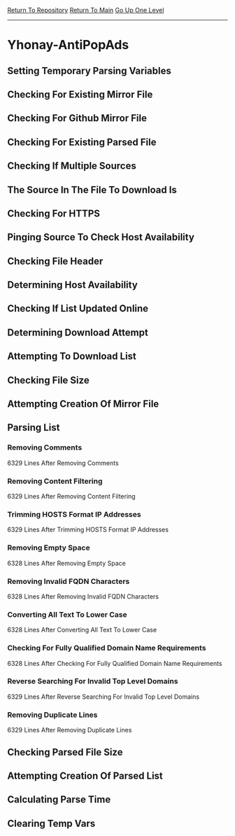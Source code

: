 [Return To Repository](https://github.com/deathbybandaid/piholeparser/)
[Return To Main](https://github.com/deathbybandaid/piholeparser/blob/master/RecentRunLogs/Mainlog.md)
[Go Up One Level](https://github.com/deathbybandaid/piholeparser/blob/master/RecentRunLogs/TopLevelScripts/30-Processing-External-Blacklists.md)
____________________________________
# Yhonay-AntiPopAds
## Setting Temporary Parsing Variables
## Checking For Existing Mirror File
## Checking For Github Mirror File
## Checking For Existing Parsed File
## Checking If Multiple Sources
## The Source In The File To Download Is
## Checking For HTTPS
## Pinging Source To Check Host Availability
## Checking File Header
## Determining Host Availability
## Checking If List Updated Online
## Determining Download Attempt
## Attempting To Download List
## Checking File Size
## Attempting Creation Of Mirror File
## Parsing List
### Removing Comments
6329 Lines After Removing Comments
### Removing Content Filtering
6329 Lines After Removing Content Filtering
### Trimming HOSTS Format IP Addresses
6329 Lines After Trimming HOSTS Format IP Addresses
### Removing Empty Space
6328 Lines After Removing Empty Space
### Removing Invalid FQDN Characters
6328 Lines After Removing Invalid FQDN Characters
### Converting All Text To Lower Case
6328 Lines After Converting All Text To Lower Case
### Checking For Fully Qualified Domain Name Requirements
6328 Lines After Checking For Fully Qualified Domain Name Requirements
### Reverse Searching For Invalid Top Level Domains
6329 Lines After Reverse Searching For Invalid Top Level Domains
### Removing Duplicate Lines
6329 Lines After Removing Duplicate Lines
## Checking Parsed File Size
## Attempting Creation Of Parsed List
## Calculating Parse Time
## Clearing Temp Vars
